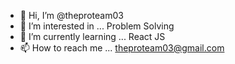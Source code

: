 - 👋 Hi, I’m @theproteam03
- 👀 I’m interested in ... Problem Solving
- 🌱 I’m currently learning ... React JS
- 📫 How to reach me ... theproteam03@gmail.com


<!---
theproteam03/theproteam03 is a ✨ special ✨ repository because its `README.md` (this file) appears on your GitHub profile.
You can click the Preview link to take a look at your changes.
--->

